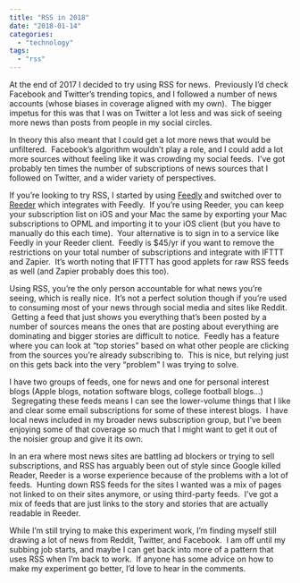 ```yaml
---
title: "RSS in 2018"
date: "2018-01-14"
categories: 
  - "technology"
tags: 
  - "rss"
---
```


At the end of 2017 I decided to try using RSS for news.  Previously I’d check Facebook and Twitter’s trending topics, and I followed a number of news accounts (whose biases in coverage aligned with my own).  The bigger impetus for this was that I was on Twitter a lot less and was sick of seeing more news than posts from people in my social circles.

In theory this also meant that I could get a lot more news that would be unfiltered.  Facebook’s algorithm wouldn’t play a role, and I could add a lot more sources without feeling like it was crowding my social feeds.  I’ve got probably ten times the number of subscriptions of news sources that I followed on Twitter, and a wider variety of perspectives.

If you’re looking to try RSS, I started by using [Feedly](https://feedly.com) and switched over to [Reeder](http://reederapp.com/) which integrates with Feedly.  If you’re using Reeder, you can keep your subscription list on iOS and your Mac the same by exporting your Mac subscriptions to OPML and importing it to your iOS client (but you have to manually do this each time).  Your alternative is to sign in to a service like Feedly in your Reeder client.  Feedly is $45/yr if you want to remove the restrictions on your total number of subscriptions and integrate with IFTTT and Zapier.  It’s worth noting that IFTTT has good applets for raw RSS feeds as well (and Zapier probably does this too).

Using RSS, you’re the only person accountable for what news you’re seeing, which is really nice.  It’s not a perfect solution though if you’re used to consuming most of your news through social media and sites like Reddit.  Getting a feed that just shows you everything that’s been posted by a number of sources means the ones that are posting about everything are dominating and bigger stories are difficult to notice.  Feedly has a feature where you can look at “top stories” based on what other people are clicking from the sources you’re already subscribing to.  This is nice, but relying just on this gets back into the very “problem" I was trying to solve.

I have two groups of feeds, one for news and one for personal interest blogs (Apple blogs, notation software blogs, college football blogs…)  Segregating these feeds means I can see the lower-volume things that I like and clear some email subscriptions for some of these interest blogs.  I have local news included in my broader news subscription group, but I’ve been enjoying some of that coverage so much that I might want to get it out of the noisier group and give it its own.

In an era where most news sites are battling ad blockers or trying to sell subscriptions, and RSS has arguably been out of style since Google killed Reader, Reeder is a worse experience because of the problems with a lot of feeds.  Hunting down RSS feeds for the sites I wanted was a mix of pages not linked to on their sites anymore, or using third-party feeds.  I’ve got a mix of feeds that are just links to the story and stories that are actually readable in Reeder.

While I’m still trying to make this experiment work, I’m finding myself still drawing a lot of news from Reddit, Twitter, and Facebook.  I am off until my subbing job starts, and maybe I can get back into more of a pattern that uses RSS when I’m back to work.  If anyone has some advice on how to make my experiment go better, I’d love to hear in the comments.
